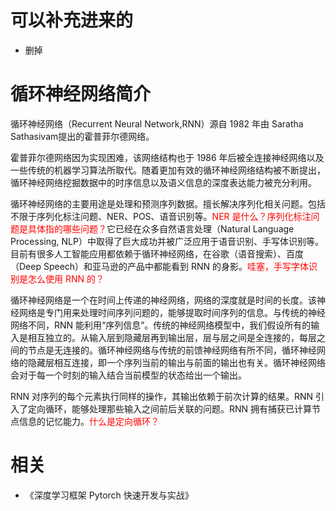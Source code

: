 
# 可以补充进来的

- 删掉

# 循环神经网络简介

循环神经网络（Recurrent Neural Network,RNN）源自 1982 年由 Saratha Sathasivam提出的霍普菲尔德网络。

霍普菲尔德网络因为实现困难，该网络结构也于 1986 年后被全连接神经网络以及一些传统的机器学习算法所取代。随着更加有效的循环神经网络结构被不断提出，循环神经网络挖掘数据中的时序信息以及语义信息的深度表达能力被充分利用。

循环神经网络的主要用途是处理和预测序列数据。擅长解决序列化相关问题。包括不限于序列化标注问题、NER、POS、语音识别等。<span style="color:red;">NER 是什么？序列化标注问题是具体指的哪些问题？</span>它已经在众多自然语言处理（Natural Language Processing, NLP）中取得了巨大成功并被广泛应用于语音识别、手写体识别等。目前有很多人工智能应用都依赖于循环神经网络，在谷歌（语音搜索）、百度（Deep Speech）和亚马逊的产品中都能看到 RNN 的身影。<span style="color:red;">哇塞，手写字体识别是怎么使用 RNN 的？</span>

循环神经网络是一个在时间上传递的神经网络，网络的深度就是时间的长度。该神经网络是专门用来处理时间序列问题的，能够提取时间序列的信息。与传统的神经网络不同，RNN 能利用“序列信息”。传统的神经网络模型中，我们假设所有的输入是相互独立的。从输入层到隐藏层再到输出层，层与层之间是全连接的，每层之间的节点是无连接的。循环神经网络与传统的前馈神经网络有所不同，循环神经网络的隐藏层相互连接，即一个序列当前的输出与前面的输出也有关。循环神经网络会对于每一个时刻的输入结合当前模型的状态给出一个输出。

RNN 对序列的每个元素执行同样的操作，其输出依赖于前次计算的结果。RNN 引入了定向循环，能够处理那些输入之间前后关联的问题。RNN 拥有捕获已计算节点信息的记忆能力。<span style="color:red;">什么是定向循环？</span>




# 相关

- 《深度学习框架 Pytorch 快速开发与实战》

